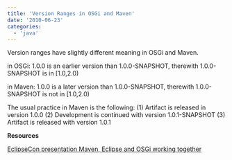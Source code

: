 ```yaml
---
title: 'Version Ranges in OSGi and Maven'
date: '2010-06-23'
categories:
  - 'java'
---
```


Version ranges have slightly different meaning in OSGi and Maven.

in OSGi: 1.0.0 is an earlier version than 1.0.0-SNAPSHOT, therewith 1.0.0-SNAPSHOT is in \[1.0,2.0)

in Maven: 1.0.0 is a later version than 1.0.0-SNAPSHOT, therewith 1.0.0-SNAPSHOT is not in \[1.0,2.0)

The usual practice in Maven is the following: (1) Artifact is released in version 1.0.0 (2) Development is continued with version 1.0.1-SNAPSHOT (3) Artifact is released with version 1.0.1

**Resources**

[EclipseCon presentation Maven, Eclipse and OSGi working together](http://www.eclipsecon.org/2008/sub/attachments/Maven_Eclipse_and_OSGi_working_together.pdf)
